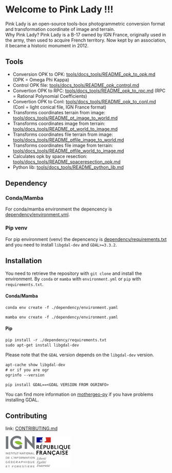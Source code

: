 # Welcome to Pink Lady !!!

Pink Lady is an open-source tools-box photogrammetric conversion format and transformation coordinate of image and terrain.  
Why Pink Lady? Pink Lady is a B-17 owned by IGN France, originally used in the army, then used to acquire French territory. Now kept by an association, it became a historic monument in 2012.

## Tools

* Conversion OPK to OPK: [tools/docs_tools/README_opk_to_opk.md](./tools/docs_tools/README_opk_to_opk.md) (OPK = Omega Phi Kappa)
* Control OPK file: [tools/docs_tools/README_opk_control.md](./tools/docs_tools/README_opk_control.md)
* Convertion OPK to RPC: [tools/docs_tools/README_opk_to_rpc.md](./tools/docs_tools/README_opk_to_rpc.md) (RPC = Rational Polynomial Coefficients)
* Convertion OPK to Conl: [tools/docs_tools/README_opk_to_conl.md](./tools/docs_tools/README_opk_to_conl.md) (Conl = light conical file, IGN France format)
* Transforms coordinates terrain from image: [tools/docs_tools/README_pt_image_to_world.md](./tools/docs_tools/README_pt_image_to_world.md)
* Transforms coordinates image from terrain: [tools/docs_tools/README_pt_world_to_image.md](./tools/docs_tools/README_pt_world_to_image.md)
* Transforms coordinates file terrain from image: [tools/docs_tools/README_ptfile_image_to_world.md](./tools/docs_tools/README_ptfile_image_to_world.md)
* Transforms coordinates file image from terrain: [tools/docs_tools/README_ptfile_world_to_image.md](./tools/docs_tools/README_ptfile_world_to_image.md)
* Calculates opk by space resection: [tools/docs_tools/README_spaceresection_opk.md](./tools/docs_tools/README_spaceresection_opk.md)
* Python lib: [tools/docs_tools/README_python_lib.md](./tools/docs_tools/README_python_lib.md)

## Dependency

### Conda/Mamba
For conda/mamba environment the depencency is [dependency/environment.yml](./dependency/environment.yml).  

### Pip venv
For pip environment (venv) the depencency is [dependency/requirements.txt](./dependency/requirements.txt)  
and you need to install `libgdal-dev` and `GDAL>=3.3.2`.

## Installation

You need to retrieve the repository with ```git clone``` and install the environment. By ```conda``` or ```mamba``` with ```environment.yml``` or ```pip``` with ```requirements.txt```.

#### Conda/Mamba
```
conda env create -f ./dependency/environment.yaml
```
```
mamba env create -f ./dependency/environment.yaml
```

#### Pip
```
pip install -r ./dependency/requirements.txt
sudo apt-get install libgdal-dev
```
Please note that the `GDAL` version depends on the `libgdal-dev` version.
```
apt-cache show libgdal-dev
# or if you are ogr
ogrinfo --version
```
```
pip install GDAL==<GDAL VERSION FROM OGRINFO>
```
You can find more information on [mothergeo-py](https://mothergeo-py.readthedocs.io/en/latest/development/how-to/gdal-ubuntu-pkg.html) if you have problems installing GDAL.

## Contributing

link: [CONTRIBUTING.md](./CONTRIBUTING.md)

![logo ign](docs/image/logo_ign.png) ![logo fr](docs/image/Republique_Francaise_Logo.png)